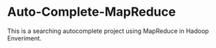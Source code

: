 # Auto-Complete-MapReduce
This is a searching autocomplete project using MapReduce in Hadoop Enveriment.

